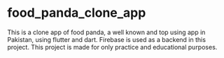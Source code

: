 # food_panda_clone_app
This is a clone app of food panda, a well known and top using app in Pakistan, using flutter and dart. Firebase is used as a backend in this project. This project is made for only practice and educational purposes.
